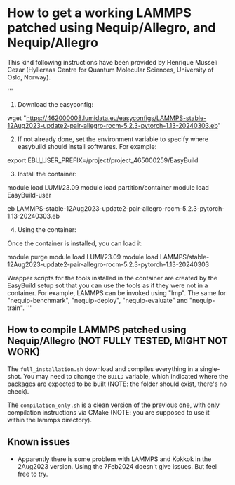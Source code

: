 # How to get a working LAMMPS patched using Nequip/Allegro, and Nequip/Allegro

This kind following instructions have been provided by Henrique Musseli Cezar (Hylleraas Centre for Quantum Molecular Sciences, University of Oslo, Norway).

'''

1) Download the easyconfig:

wget "https://462000008.lumidata.eu/easyconfigs/LAMMPS-stable-12Aug2023-update2-pair-allegro-rocm-5.2.3-pytorch-1.13-20240303.eb"

2) If not already done, set the environment variable to specify where
easybuild should install softwares. For example:

export EBU_USER_PREFIX=/project/project_465000259/EasyBuild

3) Install the container:

module load LUMI/23.09
module load partition/container
module load EasyBuild-user

eb LAMMPS-stable-12Aug2023-update2-pair-allegro-rocm-5.2.3-pytorch-1.13-20240303.eb

4) Using the container:

Once the container is installed, you can load it:

module purge
module load LUMI/23.09
module load LAMMPS/stable-12Aug2023-update2-pair-allegro-rocm-5.2.3-pytorch-1.13-20240303

Wrapper scripts for the tools installed in the container are created by the
EasyBuild setup sot that you can use the tools as if they were not in a
container. For example, LAMMPS can be invoked using "lmp". The same for
"nequip-benchmark", "nequip-deploy", "nequip-evaluate" and "nequip-train".
'''



## How to compile LAMMPS patched using Nequip/Allegro (NOT FULLY TESTED, MIGHT NOT WORK)

The `full_installation.sh` download and compiles everything in a single-shot. You may need to change the `BUILD` variable,
which indicated where the packages are expected to be built (NOTE: the folder should exist, there's no check).

The `compilation_only.sh` is a clean version of the previous one, with only compilation instructions via CMake 
(NOTE: you are supposed to use it within the lammps directory).

## Known issues

- Apparently there is some problem with LAMMPS and Kokkok in the 2Aug2023 version. Using the 7Feb2024 doesn't give issues. But feel free to try.